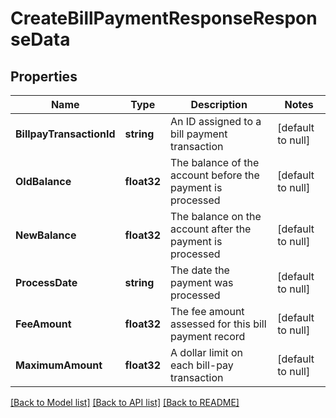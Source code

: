 # CreateBillPaymentResponseResponseData

## Properties
Name | Type | Description | Notes
------------ | ------------- | ------------- | -------------
**BillpayTransactionId** | **string** | An ID assigned to a bill payment transaction | [default to null]
**OldBalance** | **float32** | The balance of the account before the payment is processed | [default to null]
**NewBalance** | **float32** | The balance on the account after the payment is processed | [default to null]
**ProcessDate** | **string** | The date the payment was processed | [default to null]
**FeeAmount** | **float32** | The fee amount assessed for this bill payment record | [default to null]
**MaximumAmount** | **float32** | A dollar limit on each bill-pay transaction | [default to null]

[[Back to Model list]](../README.md#documentation-for-models) [[Back to API list]](../README.md#documentation-for-api-endpoints) [[Back to README]](../README.md)

